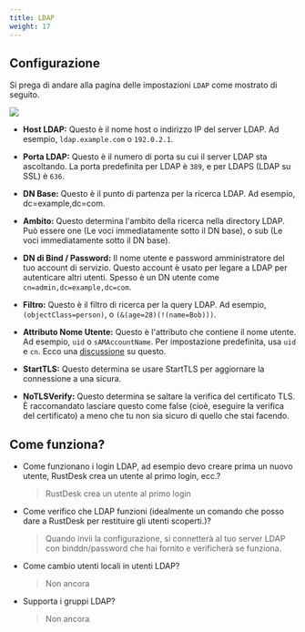 ```yaml
---
title: LDAP
weight: 17
---
```


## Configurazione
Si prega di andare alla pagina delle impostazioni `LDAP` come mostrato di seguito.

![](/docs/en/self-host/rustdesk-server-pro/ldap/images/ldap.png)

- **Host LDAP:** Questo è il nome host o indirizzo IP del server LDAP. Ad esempio, `ldap.example.com` o `192.0.2.1`.

- **Porta LDAP:** Questo è il numero di porta su cui il server LDAP sta ascoltando. La porta predefinita per LDAP è `389`, e per LDAPS (LDAP su SSL) è `636`.

- **DN Base:** Questo è il punto di partenza per la ricerca LDAP. Ad esempio, dc=example,dc=com.

- **Ambito:** Questo determina l'ambito della ricerca nella directory LDAP. Può essere one (Le voci immediatamente sotto il DN base), o sub (Le voci immediatamente sotto il DN base).

- **DN di Bind / Password:** Il nome utente e password amministratore del tuo account di servizio. Questo account è usato per legare a LDAP per autenticare altri utenti. Spesso è un DN utente come `cn=admin,dc=example,dc=com`.

- **Filtro:** Questo è il filtro di ricerca per la query LDAP. Ad esempio, `(objectClass=person)`, o `(&(age=28)(!(name=Bob)))`.

- **Attributo Nome Utente:** Questo è l'attributo che contiene il nome utente. Ad esempio, `uid` o `sAMAccountName`. Per impostazione predefinita, usa `uid` e `cn`. Ecco una [discussione](https://github.com/rustdesk/rustdesk-server-pro/issues/140#issuecomment-1916804393) su questo.

- **StartTLS:** Questo determina se usare StartTLS per aggiornare la connessione a una sicura.

- **NoTLSVerify:** Questo determina se saltare la verifica del certificato TLS. È raccomandato lasciare questo come false (cioè, eseguire la verifica del certificato) a meno che tu non sia sicuro di quello che stai facendo.

## Come funziona?
- Come funzionano i login LDAP, ad esempio devo creare prima un nuovo utente, RustDesk crea un utente al primo login, ecc.?
  > RustDesk crea un utente al primo login
- Come verifico che LDAP funzioni (idealmente un comando che posso dare a RustDesk per restituire gli utenti scoperti.)?
  > Quando invii la configurazione, si connetterà al tuo server LDAP con binddn/password che hai fornito e verificherà se funziona.
- Come cambio utenti locali in utenti LDAP?
  > Non ancora
- Supporta i gruppi LDAP?
  > Non ancora